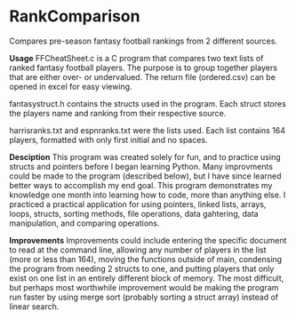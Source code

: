 # RankComparison
Compares pre-season fantasy football rankings from 2 different sources.

<strong>Usage</strong>
FFCheatSheet.c is a C program that compares two text lists of ranked fantasy football players. The purpose is to group together players that are either over- or undervalued. The return file (ordered.csv) can be opened in excel for easy viewing.

fantasystruct.h contains the structs used in the program. Each struct stores the players name and ranking from their respective source.

harrisranks.txt and espnranks.txt were the lists used. Each list contains 164 players, formatted with only first initial and no spaces.


<strong>Desciption</strong>
This program was created solely for fun, and to practice using structs and pointers before I began learning Python. Many improvments could be made to the program (described below), but I have since learned better ways to accomplish my end goal. This program demonstrates my knowledge one month into learning how to code, more than anything else. I practiced a practical application for using pointers, linked lists, arrays, loops, structs, sorting methods, file operations, data gahtering, data manipulation, and comparing operations.


<strong>Improvements</strong>
Improvements could include entering the specific document to read at the command line, allowing any number of players in the list (more or less than 164), moving the functions outside of main, condensing the program from needing 2 structs to one, and putting players that only exist on one list in an entirely different block of memory. The most difficult, but perhaps most worthwhile improvement would be making the program run faster by using merge sort (probably sorting a struct array) instead of linear search. 


